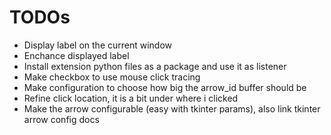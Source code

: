 # TODOs

- Display label on the current window
- Enchance displayed label
- Install extension python files as a package and use it as listener
- Make checkbox to use mouse click tracing
- Make configuration to choose how big the arrow_id buffer should be
- Refine click location, it is a bit under where i clicked
- Make the arrow configurable (easy with tkinter params), also link tkinter arrow config docs
